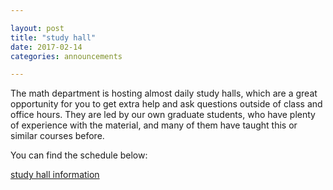 ```yaml
---

layout: post
title: "study hall"
date: 2017-02-14
categories: announcements

---
```


The math department is hosting almost daily study halls, which are a great opportunity for you to get extra help and ask questions outside of class and office hours. They are led by our own graduate students, who have plenty of experience with the material, and many of them have taught this or similar courses before.

You can find the schedule below:

[study hall information](http://www.math.uga.edu/studyhall)